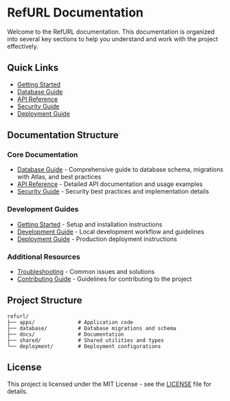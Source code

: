 # RefURL Documentation

Welcome to the RefURL documentation. This documentation is organized into several key sections to help you understand and work with the project effectively.

## Quick Links

- [Getting Started](./getting-started.md)
- [Database Guide](./database.md)
- [API Reference](./api-reference.md)
- [Security Guide](./security.md)
- [Deployment Guide](./deployment.md)

## Documentation Structure

### Core Documentation
- [Database Guide](./database.md) - Comprehensive guide to database schema, migrations with Atlas, and best practices
- [API Reference](./api-reference.md) - Detailed API documentation and usage examples
- [Security Guide](./security.md) - Security best practices and implementation details

### Development Guides
- [Getting Started](./getting-started.md) - Setup and installation instructions
- [Development Guide](./development.md) - Local development workflow and guidelines
- [Deployment Guide](./deployment.md) - Production deployment instructions

### Additional Resources
- [Troubleshooting](./troubleshooting.md) - Common issues and solutions
- [Contributing Guide](./contributing.md) - Guidelines for contributing to the project

## Project Structure

```
refurl/
├── apps/              # Application code
├── database/          # Database migrations and schema
├── docs/              # Documentation
├── shared/            # Shared utilities and types
└── deployment/        # Deployment configurations
```

## License

This project is licensed under the MIT License - see the [LICENSE](../LICENSE) file for details. 